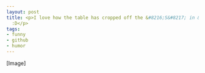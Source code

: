 ```yaml
---
layout: post
title: <p>I love how the table has cropped off the &#8216;S&#8217; in &#8216;Swank&#8217;
  :D</p>
tags:
- funny
- github
- humor
---
```

[Image]
